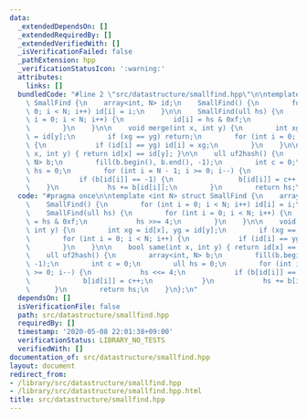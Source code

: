 ```yaml
---
data:
  _extendedDependsOn: []
  _extendedRequiredBy: []
  _extendedVerifiedWith: []
  _isVerificationFailed: false
  _pathExtension: hpp
  _verificationStatusIcon: ':warning:'
  attributes:
    links: []
  bundledCode: "#line 2 \"src/datastructure/smallfind.hpp\"\n\ntemplate <int N> struct\
    \ SmallFind {\n    array<int, N> id;\n    SmallFind() {\n        for (int i =\
    \ 0; i < N; i++) id[i] = i;\n    }\n\n    SmallFind(ull hs) {\n        for (int\
    \ i = 0; i < N; i++) {\n            id[i] = hs & 0xf;\n            hs >>= 4;\n\
    \        }\n    }\n\n    void merge(int x, int y) {\n        int xg = id[x], yg\
    \ = id[y];\n        if (xg == yg) return;\n        for (int i = 0; i < N; i++)\
    \ {\n            if (id[i] == yg) id[i] = xg;\n        }\n    }\n\n    bool same(int\
    \ x, int y) { return id[x] == id[y]; }\n\n    ull uf2hash() {\n        array<int,\
    \ N> b;\n        fill(b.begin(), b.end(), -1);\n        int c = 0;\n        ull\
    \ hs = 0;\n        for (int i = N - 1; i >= 0; i--) {\n            hs <<= 4;\n\
    \            if (b[id[i]] == -1) {\n                b[id[i]] = c++;\n        \
    \    }\n            hs += b[id[i]];\n        }\n        return hs;\n    }\n};\n"
  code: "#pragma once\n\ntemplate <int N> struct SmallFind {\n    array<int, N> id;\n\
    \    SmallFind() {\n        for (int i = 0; i < N; i++) id[i] = i;\n    }\n\n\
    \    SmallFind(ull hs) {\n        for (int i = 0; i < N; i++) {\n            id[i]\
    \ = hs & 0xf;\n            hs >>= 4;\n        }\n    }\n\n    void merge(int x,\
    \ int y) {\n        int xg = id[x], yg = id[y];\n        if (xg == yg) return;\n\
    \        for (int i = 0; i < N; i++) {\n            if (id[i] == yg) id[i] = xg;\n\
    \        }\n    }\n\n    bool same(int x, int y) { return id[x] == id[y]; }\n\n\
    \    ull uf2hash() {\n        array<int, N> b;\n        fill(b.begin(), b.end(),\
    \ -1);\n        int c = 0;\n        ull hs = 0;\n        for (int i = N - 1; i\
    \ >= 0; i--) {\n            hs <<= 4;\n            if (b[id[i]] == -1) {\n   \
    \             b[id[i]] = c++;\n            }\n            hs += b[id[i]];\n  \
    \      }\n        return hs;\n    }\n};\n"
  dependsOn: []
  isVerificationFile: false
  path: src/datastructure/smallfind.hpp
  requiredBy: []
  timestamp: '2020-05-08 22:01:38+09:00'
  verificationStatus: LIBRARY_NO_TESTS
  verifiedWith: []
documentation_of: src/datastructure/smallfind.hpp
layout: document
redirect_from:
- /library/src/datastructure/smallfind.hpp
- /library/src/datastructure/smallfind.hpp.html
title: src/datastructure/smallfind.hpp
---
```

